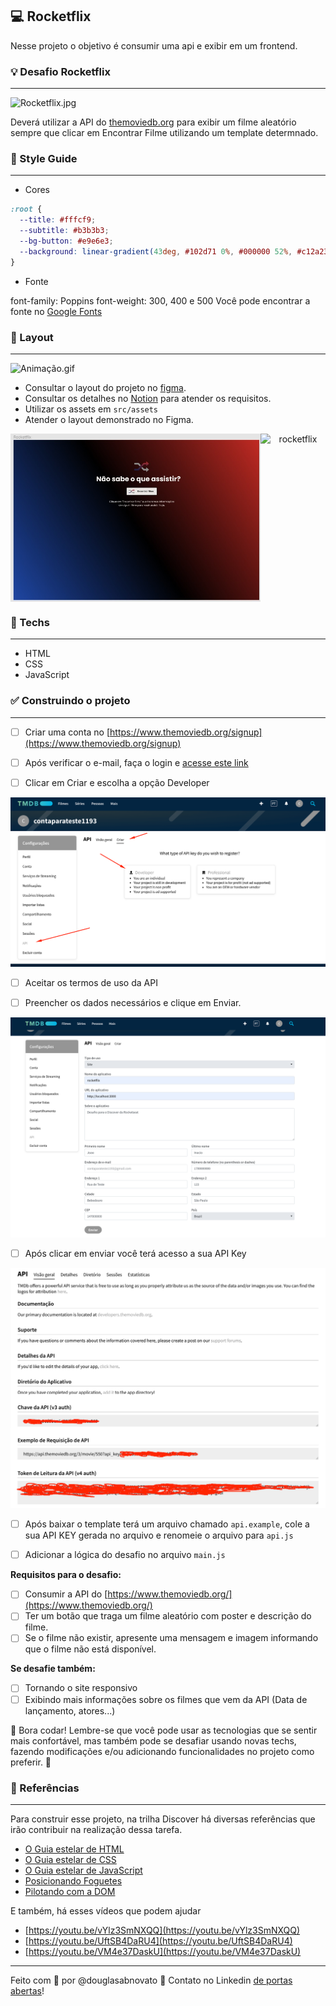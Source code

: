 ## 💻 Rocketflix

Nesse projeto o objetivo é consumir uma api e exibir em um frontend.

### 💡 Desafio Rocketflix

---

![Rocketflix.jpg](./.github/rocketflix.gif)

Deverá utilizar a API do [themoviedb.org](http://themoviedb.org/) para exibir um filme aleatório sempre que clicar em Encontrar Filme utilizando um template determnado.

### 🎨 Style Guide

---

- Cores 
```css
:root {
  --title: #fffcf9;
  --subtitle: #b3b3b3;
  --bg-button: #e9e6e3;
  --background: linear-gradient(43deg, #102d71 0%, #000000 52%, #c12a23 100%);
}
```

- Fonte

font-family: Poppins 
font-weight: 300, 400 e 500
Você pode encontrar a fonte no [Google Fonts](https://fonts.google.com/) 

### 🚀 Layout

---

![Animação.gif](./.github/animacao.gif)
- Consultar o layout do projeto no [figma](https://www.figma.com/file/9HFoO4wNB150gRSV4v0Qse/DD-%2F-Rocketflix/duplicate).
- Consultar os detalhes no [Notion](https://www.notion.so/Desafio-Rocketflix-5ca1c56b5e52473eb12e8b2bc3ab1b8d) para atender os requisitos. 
- Utilizar os assets em `src/assets`
- Atender o layout demonstrado no Figma.

<p align="center" style="display: flex; align-items: flex-start; justify-content: center;"> 
  <img alt="rocketflix" title="#rocketflix" src="./.github/rocketflix-1.jpg" width="400px"> 
  <img alt="rocketflix" title="#rocketflix" src="./.github/rocketflix-2.png" width="400px"> 
</p> 

### 🚀 Techs

---

- HTML
- CSS
- JavaScript

### ✅ Construindo o projeto

---

- [ ] Criar uma conta no [https://www.themoviedb.org/signup](https://www.themoviedb.org/signup)

- [ ] Após verificar o e-mail, faça o login e [acesse este link](https://www.themoviedb.org/settings/api/request)

- [ ] Clicar em Criar e escolha a opção Developer

![criar](/.github/criar.png)

- [ ] Aceitar os termos de uso da API

- [ ] Preencher os dados necessários e clique em Enviar.

![preencher](/.github/preencher.png)

- [ ] Após clicar em enviar você terá acesso a sua API Key

![api-key](/.github/api-key.png)

- [ ] Após baixar o template terá um arquivo chamado `api.example`, cole a sua API KEY gerada no arquivo e renomeie o arquivo para `api.js`

- [ ] Adicionar a lógica do desafio no arquivo `main.js`

**Requisitos para o desafio:**

- [ ] Consumir a API do [https://www.themoviedb.org/](https://www.themoviedb.org/)
- [ ] Ter um botão que traga um filme aleatório com poster e descrição do filme.
- [ ] Se o filme não existir, apresente uma mensagem e imagem informando que o filme não está disponível.

**Se desafie também:**

- [ ] Tornando o site responsivo
- [ ] Exibindo mais informações sobre os filmes que vem da API (Data de lançamento, atores...)

🚀 Bora codar! Lembre-se que você pode usar as tecnologias que se sentir mais confortável, mas também pode se desafiar usando novas techs, fazendo modificações e/ou adicionando funcionalidades no projeto como preferir. 🚀

### 📅 Referências

---

Para construir esse projeto, na trilha Discover há diversas referências que irão contribuir na realização dessa tarefa.

- [O Guia estelar de HTML](https://app.rocketseat.com.br/node/o-guia-estelar-de-html)
- [O Guia estelar de CSS](https://app.rocketseat.com.br/node/o-guia-estelar-de-css)
- [O Guia estelar de JavaScript](https://app.rocketseat.com.br/node/o-guia-estelar-de-java-script)
- [Posicionando Foguetes](https://app.rocketseat.com.br/node/posicionando-foguetes)
- [Pilotando com a DOM](https://app.rocketseat.com.br/node/pilotando-com-a-dom)

E também, há esses vídeos que podem ajudar

- [https://youtu.be/vYlz3SmNXQQ](https://youtu.be/vYlz3SmNXQQ)
- [https://youtu.be/UftSB4DaRU4](https://youtu.be/UftSB4DaRU4)
- [https://youtu.be/VM4e37DaskU](https://youtu.be/VM4e37DaskU)

---

Feito com 💜 por @douglasabnovato 👋 Contato no Linkedin [de portas abertas](https://www.linkedin.com/in/douglasabnovato/)!
